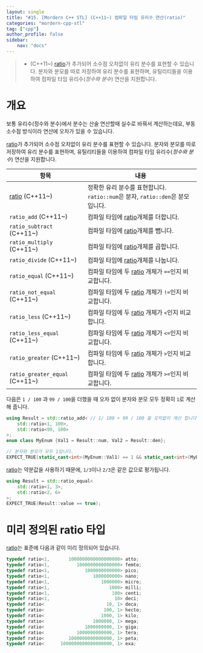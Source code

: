 ```yaml
---
layout: single
title: "#15. [Mordern C++ STL] (C++11~) 컴파일 타임 유리수 연산(ratio)"
categories: "mordern-cpp-stl"
tag: ["cpp"]
author_profile: false
sidebar: 
    nav: "docs"
---
```


> * (C++11~) [ratio](https://tango1202.github.io/mordern-cpp-stl/mordern-cpp-stl-ratio/)가 추가되어 소수점 오차없이 유리 분수를 표현할 수 있습니다. 분자와 분모를 따로 저장하여 유리 분수를 표현하며, 유틸리티들을 이용하여 컴파일 타임 유리수(*정수와 분수*) 연산을 지원합니다.

# 개요

보통 유리수(정수와 분수)에서 분수는 산술 연산할때 실수로 바꿔서 계산하는데요, 부동 소수점 방식이라 연산에 오차가 있을 수 있습니다.

[ratio](https://tango1202.github.io/mordern-cpp-stl/mordern-cpp-stl-ratio/)가 추가되어 소수점 오차없이 유리 분수를 표현할 수 있습니다. 분자와 분모를 따로 저장하여 유리 분수를 표현하며, 유틸리티들을 이용하여 컴파일 타임 유리수(*정수와 분수*) 연산을 지원합니다.

|항목|내용|
|--|--|
|[ratio](https://tango1202.github.io/mordern-cpp-stl/mordern-cpp-stl-ratio/) (C++11~)|정확한 유리 분수를 표현합니다. `ratio::num`은 분자, `ratio::den`은 분모입니다.|
|`ratio_add` (C++11~)|컴파일 타임에 [ratio](https://tango1202.github.io/mordern-cpp-stl/mordern-cpp-stl-ratio/)개체를 더합니다.|
|`ratio_subtract` (C++11~)|컴파일 타임에 [ratio](https://tango1202.github.io/mordern-cpp-stl/mordern-cpp-stl-ratio/)개체를 뺍니다.|
|`ratio_multiply` (C++11~)|컴파일 타임에 [ratio](https://tango1202.github.io/mordern-cpp-stl/mordern-cpp-stl-ratio/)개체를 곱합니다.|
|`ratio_divide` (C++11~)|컴파일 타임에 [ratio](https://tango1202.github.io/mordern-cpp-stl/mordern-cpp-stl-ratio/)개체를 나눕니다.|
|`ratio_equal` (C++11~)|컴파일 타임에 두 [ratio](https://tango1202.github.io/mordern-cpp-stl/mordern-cpp-stl-ratio/) 개체가 `==`인지 비교합니다.|
|`ratio_not_equal` (C++11~)|컴파일 타임에 두 [ratio](https://tango1202.github.io/mordern-cpp-stl/mordern-cpp-stl-ratio/) 개체가 `!=`인지 비교합니다.|
|`ratio_less` (C++11~)|컴파일 타임에 두 [ratio](https://tango1202.github.io/mordern-cpp-stl/mordern-cpp-stl-ratio/) 개체가 `<`인지 비교합니다.|
|`ratio_less_equal` (C++11~)|컴파일 타임에 두 [ratio](https://tango1202.github.io/mordern-cpp-stl/mordern-cpp-stl-ratio/) 개체가 `<=`인지 비교합니다.|
|`ratio_greater` (C++11~)|컴파일 타임에 두 [ratio](https://tango1202.github.io/mordern-cpp-stl/mordern-cpp-stl-ratio/) 개체가 `>`인지 비교합니다.|
|`ratio_greater_equal` (C++11~)|컴파일 타임에 두 [ratio](https://tango1202.github.io/mordern-cpp-stl/mordern-cpp-stl-ratio/) 개체가 `>=`인지 비교합니다.|

다음은 `1 / 100` 과 `99 / 100`을 더했을 때 오차 없이 분자와 분모 모두 정확히 `1`로 계산해 줍니다.

```cpp
using Result = std::ratio_add< // 1/ 100 + 99 / 100 을 오차없이 계산 합니다.
    std::ratio<1, 100>, 
    std::ratio<99, 100>
>;
enum class MyEnum {Val1 = Result::num, Val2 = Result::den};

// 분자와 분모가 모두 1입니다.
EXPECT_TRUE(static_cast<int>(MyEnum::Val1) == 1 && static_cast<int>(MyEnum::Val2) == 1);
```

[ratio](https://tango1202.github.io/mordern-cpp-stl/mordern-cpp-stl-ratio/)는 약분값을 사용하기 때문에, `1/3`이나 `2/3`은 같은 값으로 평가됩니다.

```cpp
using Result = std::ratio_equal<
    std::ratio<1, 3>, 
    std::ratio<2, 6>
>;
EXPECT_TRUE(Result::value == true);
```

# 미리 정의된 ratio 타입

[ratio](https://tango1202.github.io/mordern-cpp-stl/mordern-cpp-stl-ratio/)는 표준에 다음과 같이 미리 정의되어 있습니다.

```cpp
typedef ratio<1,       1000000000000000000> atto;
typedef ratio<1,          1000000000000000> femto;
typedef ratio<1,             1000000000000> pico;
typedef ratio<1,                1000000000> nano;
typedef ratio<1,                   1000000> micro;
typedef ratio<1,                      1000> milli;
typedef ratio<1,                       100> centi;
typedef ratio<1,                        10> deci;
typedef ratio<                       10, 1> deca;
typedef ratio<                      100, 1> hecto;
typedef ratio<                     1000, 1> kilo;
typedef ratio<                  1000000, 1> mega;
typedef ratio<               1000000000, 1> giga;
typedef ratio<            1000000000000, 1> tera;
typedef ratio<         1000000000000000, 1> peta;
typedef ratio<      1000000000000000000, 1> exa;
```

